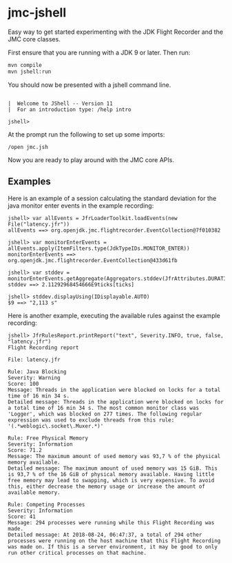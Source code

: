 # jmc-jshell
Easy way to get started experimenting with the JDK Flight Recorder and the JMC core classes.

First ensure that you are running with a JDK 9 or later. Then run:

```bash
mvn compile
mvn jshell:run
```

You should now be presented with a jshell command line. 

```

|  Welcome to JShell -- Version 11
|  For an introduction type: /help intro

jshell>
```

At the prompt run the following to set up some imports:

```
/open jmc.jsh
```

Now you are ready to play around with the JMC core APIs.

## Examples

Here is an example of a session calculating the standard deviation for the java monitor enter events in the example recording:

```
jshell> var allEvents = JfrLoaderToolkit.loadEvents(new File("latency.jfr"))
allEvents ==> org.openjdk.jmc.flightrecorder.EventCollection@7f010382

jshell> var monitorEnterEvents = allEvents.apply(ItemFilters.type(JdkTypeIDs.MONITOR_ENTER))
monitorEnterEvents ==> org.openjdk.jmc.flightrecorder.EventCollection@433d61fb

jshell> var stddev = monitorEnterEvents.getAggregate(Aggregators.stddev(JfrAttributes.DURATION))
stddev ==> 2.11292968454666E9ticks[ticks]

jshell> stddev.displayUsing(IDisplayable.AUTO)
$9 ==> "2,113 s"
```

Here is another example, executing the available rules against the example recording:

```
jshell> JfrRulesReport.printReport("text", Severity.INFO, true, false, "latency.jfr")
Flight Recording report

File: latency.jfr

Rule: Java Blocking
Severity: Warning
Score: 100
Message: Threads in the application were blocked on locks for a total time of 16 min 34 s.
Detailed message: Threads in the application were blocked on locks for a total time of 16 min 34 s. The most common monitor class was 'Logger', which was blocked on 277 times. The following regular expression was used to exclude threads from this rule: '(.*weblogic\.socket\.Muxer.*)'

Rule: Free Physical Memory
Severity: Information
Score: 71.2
Message: The maximum amount of used memory was 93,7 % of the physical memory available.
Detailed message: The maximum amount of used memory was 15 GiB. This is 93,7 % of the 16 GiB of physical memory available. Having little free memory may lead to swapping, which is very expensive. To avoid this, either decrease the memory usage or increase the amount of available memory.

Rule: Competing Processes
Severity: Information
Score: 41
Message: 294 processes were running while this Flight Recording was made.
Detailed message: At 2018-08-24, 06:47:37, a total of 294 other processes were running on the host machine that this Flight Recording was made on. If this is a server environment, it may be good to only run other critical processes on that machine.
```